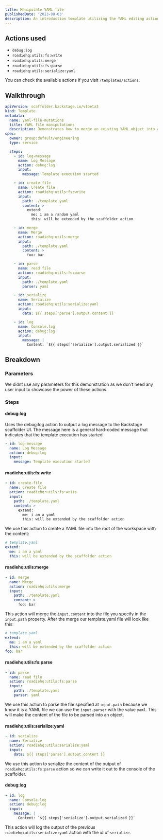 ```yaml
---
title: Manipulate YAML file
publishedDate: '2023-08-03'
description: An introduction template utilizing the YAML editing actions
---
```


## Actions used

- `debug:log`
- `roadiehq:utils:fs:write`
- `roadiehq:utils:merge`
- `roadiehq:utils:fs:parse`
- `roadiehq:utils:serialize:yaml`

You can check the available actions if you visit `/templates/actions`.

## Walkthrough

```yaml
apiVersion: scaffolder.backstage.io/v1beta3
kind: Template
metadata:
  name: yaml-file-mutations
  title: YAML file manipulations
  description: Demonstrates how to merge an existing YAML object into a YAML file in the workspace
spec:
  owner: group:default/engineering
  type: service

  steps:
    - id: log-message
      name: Log Message
      action: debug:log
      input:
        message: Template execution started

    - id: create-file
      name: Create file
      action: roadiehq:utils:fs:write
      input:
        path: ./template.yaml
        content: >
          extend:
            me: i am a random yaml
            this: will be extended by the scaffolder action

    - id: merge
      name: Merge
      action: roadiehq:utils:merge
      input:
        path: ./template.yaml
        content: >
          foo: bar

    - id: parse
      name: read file
      action: roadiehq:utils:fs:parse
      input:
        path: ./template.yaml
        parser: yaml

    - id: serialize
      name: Serialize
      action: roadiehq:utils:serialize:yaml
      input:
        data: ${{ steps['parse'].output.content }}

    - id: log
      name: Console.log
      action: debug:log
      input:
        message: |
          Content: `${{ steps['serialize'].output.serialized }}`
```

## Breakdown

### Parameters

We didnt use any parameters for this demonstration as we don't need any user input to showcase the power of these actions.

### Steps

#### debug:log

Uses the debug:log action to output a log message to the Backstage scaffolder UI. The message here is a general hard-coded message that indicates that the template execution has started.

```yaml
- id: log-message
  name: Log Message
  action: debug:log
  input:
    message: Template execution started
```

#### roadiehq:utils:fs:write

```yaml
- id: create-file
  name: Create file
  action: roadiehq:utils:fs:write
  input:
    path: ./template.yaml
    content: >
      extend:
        me: i am a yaml
        this: will be extended by the scaffolder action
```

We use this action to create a YAML file into the root of the workspace with the content:

```yaml
# template.yaml
extend:
  me: i am a yaml
  this: will be extended by the scaffolder action
```

#### roadiehq:utils:merge

```yaml
- id: merge
  name: Merge
  action: roadiehq:utils:merge
  input:
    path: ./template.yaml
    content: >
      foo: bar
```

This action will merge the `input.content` into the file you specify in the `input.path` property. After the merge our template.yaml file will look like this:

```yaml
# template.yaml
extend:
  me: i am a yaml
  this: will be extended by the scaffolder action
foo: bar
```

#### roadiehq:utils:fs:parse

```yaml
- id: parse
  name: read file
  action: roadiehq:utils:fs:parse
  input:
    path: ./template.yaml
    parser: yaml
```

We use this action to parse the file specified at `input.path` because we know it is a YAML file we can use the `input.parser` with the value `yaml`. This will make the content of the file to be parsed into an object.

#### roadiehq:utils:serialize:yaml

```yaml
- id: serialize
  name: Serialize
  action: roadiehq:utils:serialize:yaml
  input:
    data: ${{ steps['parse'].output.content }}
```

We use this action to serialize the content of the output of `roadiehq:utils:fs:parse` action so we can write it out to the console of the scaffolder.

#### debug:log

```yaml
- id: log
  name: Console.log
  action: debug:log
  input:
    message: |
      Content: `${{ steps['serialize'].output.serialized }}`
```

This action will log the output of the previous `roadiehq:utils:serialize:yaml` action with the id of `serialize`.
